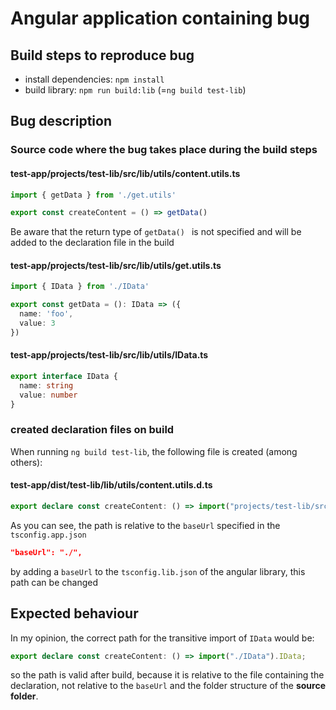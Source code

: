 # Angular application containing bug

## Build steps to reproduce bug

* install dependencies: `npm install`
* build library: `npm run build:lib` (=`ng build test-lib`)

## Bug description

### Source code where the bug takes place during the build steps

#### test-app/projects/test-lib/src/lib/utils/content.utils.ts
```ts
import { getData } from './get.utils'

export const createContent = () => getData()
```
Be aware that the return type of `getData() ` is not specified and will be added to the declaration file in the build

#### test-app/projects/test-lib/src/lib/utils/get.utils.ts
```ts
import { IData } from './IData'

export const getData = (): IData => ({
  name: 'foo',
  value: 3
})
```

#### test-app/projects/test-lib/src/lib/utils/IData.ts
```ts
export interface IData {
  name: string
  value: number
}
```

### created declaration files on build
When running `ng build test-lib`, the following file is created (among others):

#### test-app/dist/test-lib/lib/utils/content.utils.d.ts
```ts
export declare const createContent: () => import("projects/test-lib/src/lib/utils/IData").IData;
```

As you can see, the path is relative to the `baseUrl` specified in the `tsconfig.app.json`

```json
"baseUrl": "./",
```

by adding a `baseUrl` to the `tsconfig.lib.json` of the angular library, this path can be changed

## Expected behaviour

In my opinion, the correct path for the transitive import of `IData` would be:

```ts
export declare const createContent: () => import("./IData").IData;
```

so the path is valid after build, because it is relative to the file containing the declaration, not relative to the `baseUrl` and the folder structure of the **source folder**.
